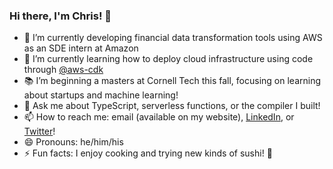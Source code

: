 ### Hi there, I'm Chris! 👋

<!--
**Chriscbr/Chriscbr** is a ✨ _special_ ✨ repository because its `README.md` (this file) appears on your GitHub profile.

Here are some ideas to get you started:

- 🔭 I’m currently working on ...
- 🌱 I’m currently learning ...
- 👯 I’m looking to collaborate on ...
- 🤔 I’m looking for help with ...
- 💬 Ask me about ...
- 📫 How to reach me: ...
- 😄 Pronouns: ...
- ⚡ Fun fact: ...
-->

<!--
[![Top Langs](https://github-readme-stats.vercel.app/api/top-langs/?username=Chriscbr&hide=html,css)](https://github.com/anuraghazra/github-readme-stats)
-->

- 🔭 I’m currently developing financial data transformation tools using AWS as an SDE intern at Amazon
- 🌱 I’m currently learning how to deploy cloud infrastructure using code through [@aws-cdk](https://github.com/aws/aws-cdk)
- 📚 I’m beginning a masters at Cornell Tech this fall, focusing on learning about startups and machine learning!
- 💬 Ask me about TypeScript, serverless functions, or the compiler I built!
- 📫 How to reach me: email (available on my website), [LinkedIn](https://www.linkedin.com/in/christopher-rybicki/), or [Twitter](https://twitter.com/rybickic_)!
- 😄 Pronouns: he/him/his
- ⚡ Fun facts: I enjoy cooking and trying new kinds of sushi! 🍣
